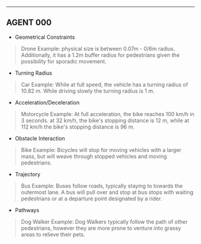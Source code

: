 ----
## AGENT 000
* Geometrical Constraints

>Drone Example: physical size is between 0.07m - 0/6m radius. Additionally, it has a 1.2m buffer radius for pedestrians given the possibility for sporadic movement.

* Turning Radius

>Car Example: While at full speed, the vehicle has a turning radius of 10.82 m. While driving slowly the turning radius is 1 m.

* Acceleration/Deceleration

>Motorcycle Example: At full acceleration, the bike reaches 100 km/h in 3 seconds. at 32 km/h, the bike's stopping distance is 12 m, while at 112 km/h the bike's stopping distance is 96 m.

* Obstacle Interaction

>Bike Example: Bicycles will stop for moving vehicles with a larger mass, but will weave through stopped vehicles and moving pedestrians.

* Trajectory

>Bus Example: Buses follow roads, typically staying to towards the outermost lane. A bus will pull over and stop at bus stops with waiting pedestrians or at a departure point designated by a rider.

* Pathways

>Dog Walker Example: Dog Walkers typically follow the path of other pedestrians, however they are more prone to venture into grassy areas to relieve their pets.